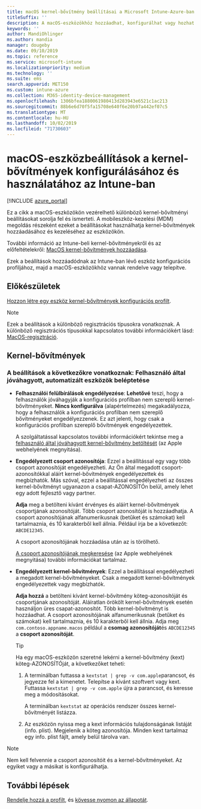 ```yaml
---
title: macOS kernel-bővítmény beállításai a Microsoft Intune-Azure-ban | Microsoft Docs
titleSuffix: ''
description: A macOS-eszközökhöz hozzáadhat, konfigurálhat vagy hozhat létre beállításokat a kernel-bővítmények használatához. Azt is lehetővé teszi, hogy a felhasználók felülbírálják a jóváhagyott bővítményeket, engedélyezik az összes bővítményt a csoport azonosítójában, vagy engedélyezik az egyes bővítményeket vagy alkalmazásokat a Microsoft Intune.
keywords: ''
author: MandiOhlinger
ms.author: mandia
manager: dougeby
ms.date: 09/10/2019
ms.topic: reference
ms.service: microsoft-intune
ms.localizationpriority: medium
ms.technology: ''
ms.suite: ems
search.appverid: MET150
ms.custom: intune-azure
ms.collection: M365-identity-device-management
ms.openlocfilehash: 1306bfea1880061980413d283943e6521c1ac213
ms.sourcegitcommit: 88b6e6d70f5fa15708e640f6e20b97a442ef07c5
ms.translationtype: MT
ms.contentlocale: hu-HU
ms.lasthandoff: 10/02/2019
ms.locfileid: "71730603"
---
```

# <a name="macos-device-settings-to-configure-and-use-kernel-extensions-in-intune"></a>macOS-eszközbeállítások a kernel-bővítmények konfigurálásához és használatához az Intune-ban

[!INCLUDE [azure_portal](../includes/azure_portal.md)]

Ez a cikk a macOS-eszközökön vezérelhető különböző kernel-bővítményi beállításokat sorolja fel és ismerteti. A mobileszköz-kezelési (MDM) megoldás részeként ezeket a beállításokat használhatja kernel-bővítmények hozzáadásához és kezeléséhez az eszközökön.

További információ az Intune-beli kernel-bővítményekről és az előfeltételekről: [MacOS kernel-bővítmények hozzáadása](../kernel-extensions-overview-macos.md).

Ezek a beállítások hozzáadódnak az Intune-ban lévő eszköz konfigurációs profiljához, majd a macOS-eszközökhöz vannak rendelve vagy telepítve.

## <a name="before-you-begin"></a>Előkészületek

[Hozzon létre egy eszköz kernel-bővítmények konfigurációs profilt](../kernel-extensions-overview-macos.md).

> [!NOTE]
> Ezek a beállítások a különböző regisztrációs típusokra vonatkoznak. A különböző regisztrációs típusokkal kapcsolatos további információkért lásd: [MacOS-regisztráció](../macos-enroll.md).

## <a name="kernel-extensions"></a>Kernel-bővítmények

### <a name="settings-apply-to-user-approved-automated-device-enrollment"></a>A beállítások a következőkre vonatkoznak: Felhasználó által jóváhagyott, automatizált eszközök beléptetése

- **Felhasználói felülbírálások engedélyezése**: **Lehetővé** teszi, hogy a felhasználók jóváhagyják a konfigurációs profilban nem szereplő kernel-bővítményeket. **Nincs konfigurálva** (alapértelmezés) megakadályozza, hogy a felhasználók a konfigurációs profilban nem szereplő bővítményeket engedélyezzenek. Ez azt jelenti, hogy csak a konfigurációs profilban szereplő bővítmények engedélyezettek.

  A szolgáltatással kapcsolatos további információkért tekintse meg a [felhasználó által jóváhagyott kernel-bővítmény betöltését](https://developer.apple.com/library/archive/technotes/tn2459/_index.html) (az Apple webhelyének megnyitása).

- **Engedélyezett csoport azonosítója**: Ezzel a beállítással egy vagy több csoport azonosítóját engedélyezheti. Az Ön által megadott csoport-azonosítókkal aláírt kernel-bővítmények engedélyezettek és megbízhatók. Más szóval, ezzel a beállítással engedélyezheti az összes kernel-bővítményt ugyanazon a csapat-AZONOSÍTÓn belül, amely lehet egy adott fejlesztő vagy partner.

  **Adja** meg a betölteni kívánt érvényes és aláírt kernel-bővítmények csoportjának azonosítóját. Több csoport azonosítóját is hozzáadhatja. A csoport azonosítójának alfanumerikusnak (betűket és számokat) kell tartalmaznia, és 10 karakterből kell állnia. Például írja be a következőt: `ABCDE12345`.

  A csoport azonosítójának hozzáadása után az is törölhető.

  [A csoport azonosítójának megkeresése](https://help.apple.com/developer-account/#/dev55c3c710c) (az Apple webhelyének megnyitása) további információkat tartalmaz.

- **Engedélyezett kernel-bővítmények**: Ezzel a beállítással engedélyezheti a megadott kernel-bővítményeket. Csak a megadott kernel-bővítmények engedélyezettek vagy megbízhatók. 

  **Adja hozzá** a betölteni kívánt kernel-bővítmény köteg-azonosítóját és csoportjának azonosítóját. Aláíratlan örökölt kernel-bővítmények esetén használjon üres csapat-azonosítót. Több kernel-bővítményt is hozzáadhat. A csoport azonosítójának alfanumerikusnak (betűket és számokat) kell tartalmaznia, és 10 karakterből kell állnia. Adja meg `com.contoso.appname.macos` például a **csomag azonosítóját**és `ABCDE12345` a **csoport azonosítóját**.

  > [!TIP]
  > Ha egy macOS-eszközön szeretné lekérni a kernel-bővítmény (kext) köteg-AZONOSÍTÓját, a következőket teheti:
  >
  > 1. A terminálban futtassa a `kextstat | grep -v com.apple`parancsot, és jegyezze fel a kimenetet. Telepítse a kívánt szoftvert vagy kext. Futtassa `kextstat | grep -v com.apple` újra a parancsot, és keresse meg a módosításokat.
  >
  >    A terminálban `kextstat` az operációs rendszer összes kernel-bővítményét listázza. 
  >
  > 2. Az eszközön nyissa meg a kext információs tulajdonságának listáját (info. plist). Megjelenik a köteg azonosítója. Minden kext tartalmaz egy info. plist fájlt, amely belül tárolva van. 

> [!NOTE]
> Nem kell felvennie a csoport azonosítóit és a kernel-bővítményeket. Az egyiket vagy a másikat is konfigurálhatja.

## <a name="next-steps"></a>További lépések

[Rendelje hozzá a profilt](../device-profile-assign.md), és [kövesse nyomon az állapotát](../device-profile-monitor.md).
